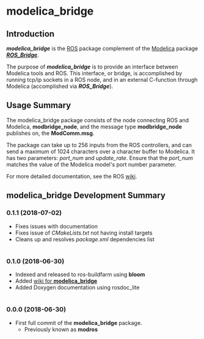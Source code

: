 # **modelica_bridge**
## Introduction
***modelica_bridge*** is the [ROS](www.ros.org) package complement of the [Modelica](www.modelica.org) package [***ROS_Bridge***](https://github.com/ModROS/ROS_Bridge.git).

The purpose of ***modelica_bridge*** is to provide an interface between Modelica tools and ROS. This interface, or bridge, is accomplished by running tcp/ip sockets in a ROS node, and in an external C-function through Modelica (accomplished via ***ROS_Bridge***).

## Usage Summary

The modelica_bridge package consists of the node connecting ROS and Modelica, **modbridge_node**, and the message type **modbridge_node** publishes on, the **ModComm.msg**. 

The package can take up to 256 inputs from the ROS controllers, and can send a maximum of 1024 characters over a character buffer to Modelica. It has two parameters: *port_num* and *update_rate*. Ensure that the *port_num* matches the value of the Modelica model's port number parameter.

For more detailed documentation, see the ROS [wiki](wiki.ros.org/modelica_bridge).

## **modelica_bridge** Development Summary
### 0.1.1 (2018-07-02)
- Fixes issues with documentation
- Fixes issue of *CMakeLists.txt* not having install targets
- Cleans up and resolves *package.xml* dependencies list
#
### 0.1.0 (2018-06-30)
- Indexed and released to ros-buildfarm using **bloom**
- Added [wiki for **modelica_bridge**](wiki.ros.org/modelica_bridge)
- Added Doxygen documentation using rosdoc_lite
#
### 0.0.0 (2018-06-30)
- First full commit of the **modelica_bridge** package.
  - Previously known as **modros**